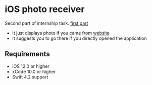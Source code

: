 # iOS photo receiver

Second part of internship task. [first part](https://github.com/letsdonothing/web-photo-sender)

+ It just displays photo if you came from [website](https://letsdonothing.github.io/web-photo-sender/)
+ It suggests you to go there if you directly opened the application

## Requirements

+ iOS 12.0 or higher
+ xCode 10.0 or higher
+ Swift 4.2 support